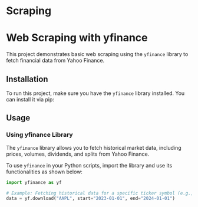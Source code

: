 # Scraping

# Web Scraping with yfinance

This project demonstrates basic web scraping using the `yfinance` library to fetch financial data from Yahoo Finance.

## Installation

To run this project, make sure you have the `yfinance` library installed. You can install it via pip:


## Usage

### Using yfinance Library

The `yfinance` library allows you to fetch historical market data, including prices, volumes, dividends, and splits from Yahoo Finance. 

To use `yfinance` in your Python scripts, import the library and use its functionalities as shown below:

```python
import yfinance as yf

# Example: Fetching historical data for a specific ticker symbol (e.g., Apple Inc.)
data = yf.download("AAPL", start="2023-01-01", end="2024-01-01")


